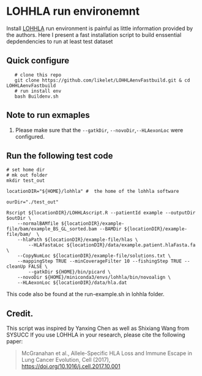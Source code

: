 # LOHHLA run environemnt 

Install [LOHHLA](https://github.com/mskcc/lohhla) run environment is painful as little information provided by the authors. Here I present a fast installation script to build enssential depdendencies to run at least test dataset 

## Quick configure 
```shell
   # clone this repo
   git clone https://github.com/likelet/LOHHLAenvFastbuild.git & cd LOHHLAenvFastbuild
   # run install env 
   bash Buildenv.sh

```


## Note to run exmaples 

1. Please make sure that the `--gatkDir`, `--novoDir`,`--HLAexonLoc` were configured. 

## Run the following test code 

```shell 
# set home dir 
# mk out folder 
mkdir test_out

locationDIR="${HOME}/lohhla" #  the home of the lohhla software

ourDir="./test_out"

Rscript ${locationDIR}/LOHHLAscript.R --patientId example --outputDir $outDir \
	--normalBAMfile ${locationDIR}/example-file/bam/example_BS_GL_sorted.bam --BAMDir ${locationDIR}/example-file/bam/  \
	--hlaPath ${locationDIR}/example-file/hlas \
        --HLAfastaLoc ${locationDIR}/data/example.patient.hlaFasta.fa \ 
	--CopyNumLoc ${locationDIR}/example-file/solutions.txt \
	--mappingStep TRUE --minCoverageFilter 10 --fishingStep TRUE --cleanUp FALSE \
        --gatkDir ${HOME}/bin/picard \
	--novoDir ${HOME}/miniconda3/envs/lohhla/bin/novoalign \
	--HLAexonLoc ${locationDIR}/data/hla.dat
```
This code also be found at the run-example.sh in lohhla folder.  

## Credit. 
This script was inspired by Yanxing Chen as well as Shixiang Wang from SYSUCC
If you use LOHHLA in your research, please cite the following paper:

>McGranahan et al., Allele-Specific HLA Loss and Immune Escape in Lung Cancer Evolution, Cell (2017), https://doi.org/10.1016/j.cell.2017.10.001


